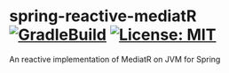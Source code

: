 # spring-reactive-mediatR [![GradleBuild](https://github.com/mahdibohloul/spring-reactive-mediatR/actions/workflows/build.yml/badge.svg)](https://github.com/mahdibohloul/spring-reactive-mediatR/actions/workflows/build.yml) [![License: MIT](https://img.shields.io/badge/License-MIT-yellow.svg)](https://opensource.org/licenses/MIT)

An reactive implementation of MediatR on JVM for Spring
